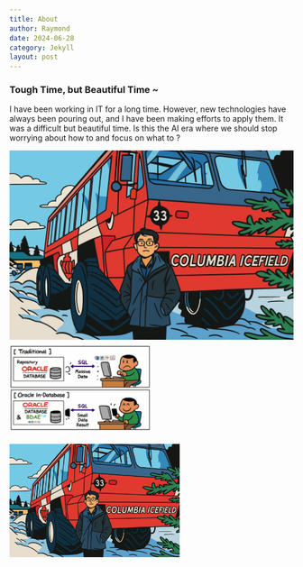 ```yaml
---
title: About
author: Raymond
date: 2024-06-28
category: Jekyll
layout: post
---
```


### Tough Time, but Beautiful Time ~
I have been working in IT for a long time. However, new technologies have always been pouring out, and I have been making efforts to apply them. It was a difficult but beautiful time. Is this the AI ​​era where we should stop worrying about how to and focus on what to ?

![raymond.jpg](../assets/raymond.jpg)
<img src="../assets/Oracle_In_Database.png" width="50%" height="50%">

<img src="../assets/raymond.jpg" width="60%" height="60%">

